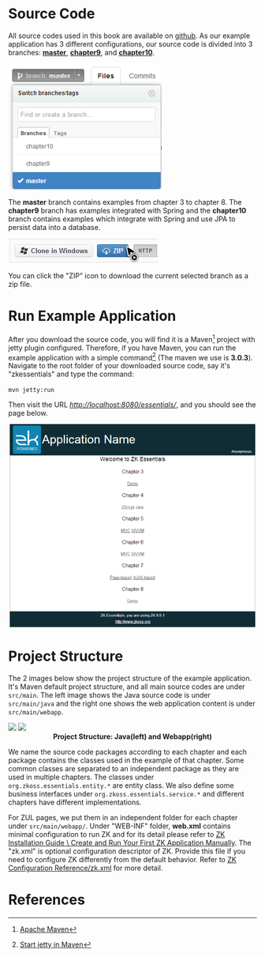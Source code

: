# Source Code

All source codes used in this book are available on
[github](https://github.com/zkoss/zkessentials). As our example
application has 3 different configurations, our source code is divided
into 3 branches:
[**master**](https://github.com/zkoss/zkessentials/tree/master),
[**chapter9**](https://github.com/zkoss/zkessentials/tree/chapter9), and
[**chapter10**](https://github.com/zkoss/zkessentials/tree/chapter10).

![ center](images/ze-ch2-3branches.png  " center")

The **master** branch contains examples from chapter 3 to chapter 8. The
**chapter9** branch has examples integrated with Spring and the
**chapter10** branch contains examples which integrate with Spring and
use JPA to persist data into a database.

![ center](images/ze-ch2-download-zip.png  " center")

You can click the "ZIP" icon to download the current selected branch as
a zip file.


# Run Example Application

After you download the source code, you will find it is a Maven[^1]
project with jetty plugin configured. Therefore, if you have Maven, you
can run the example application with a simple command[^2] (The maven we
use is **3.0.3**). Navigate to the root folder of your downloaded source
code, say it's "zkessentials" and type the command:

`mvn jetty:run`

Then visit the URL *<http://localhost:8080/essentials/>*, and you should
see the page below.

![](images/ze-ch2-index.png)


# Project Structure

The 2 images below show the project structure of the example
application. It's Maven default project structure, and all main source
codes are under `src/main`. The left image shows the Java source code is
under `src/main/java` and the right one shows the web application
content is under `src/main/webapp`.

<div style="width:630px;margin-left:auto;margin-right:auto;">
<image src="images/ze-ch2-project-structure-java.png"/>
<image src="images/ze-ch2-project-structure-webapp.png"/>
</div>

<div style="text-align:center;">
<strong>Project Structure: Java(left) and Webapp(right)</strong>
</div>

We name the source code packages according to each chapter and each
package contains the classes used in the example of that chapter. Some
common classes are separated to an independent package as they are used
in multiple chapters. The classes under `org.zkoss.essentials.entity.*`
are entity class. We also define some business interfaces under
`org.zkoss.essentials.service.*` and different chapters have different
implementations.

For ZUL pages, we put them in an independent folder for each chapter
under `src/main/webapp/`. Under "WEB-INF" folder, **web.xml** contains
minimal configuration to run ZK and for its detail please refer to [ ZK
Installation Guide \\ Create and Run Your First ZK Application
Manually](http://books.zkoss.org/wiki/ZK%20Installation%20Guide/Quick%20Start/Create%20and%20Run%20Your%20First%20ZK%20Application%20Manually).
The "zk.xml" is optional configuration descriptor of ZK. Provide this
file if you need to configure ZK differently from the default behavior.
Refer to [ZK Configuration
Reference/zk.xml](http://books.zkoss.org/wiki/ZK%20Configuration%20Reference/zk.xml) for more
detail.


# References

[^1]: [Apache Maven](http://maven.apache.org/)

[^2]: [Start jetty in Maven](http://docs.codehaus.org/display/JETTY/Maven+Jetty+Plugin)
